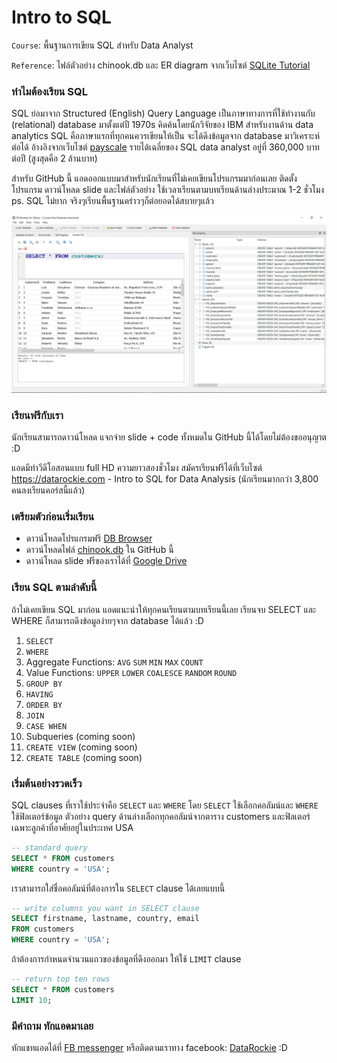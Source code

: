 # Intro to SQL

`Course`: พื้นฐานการเขียน SQL สำหรับ Data Analyst

`Reference`: ไฟล์ตัวอย่าง chinook.db และ ER diagram จากเว็บไซต์ [SQLite Tutorial](https://www.sqlitetutorial.net/)

### ทำไมต้องเรียน SQL

SQL ย่อมาจาก Structured (English) Query Language เป็นภาษาทางการที่ใช้ทำงานกับ (relational) database มาตั้งแต่ปี 1970s คิดค้นโดยนักวิจัยของ IBM สำหรับงานด้าน data analytics SQL คือภาษาแรกที่ทุกคนควรเขียนให้เป็น จะได้ดึงข้อมูลจาก database มาวิเคราะห์ต่อได้ อ้างอิงจากเว็บไซต์ [payscale](https://www.payscale.com/research/TH/Job=Data_Analyst/Salary) รายได้เฉลี่ยของ SQL data analyst อยู่ที่ 360,000 บาทต่อปี (สูงสุดคือ 2 ล้านบาท)

สำหรับ GitHub นี้ แอดออกแบบมาสำหรับนักเรียนที่ไม่เคยเขียนโปรแกรมมาก่อนเลย ติดตั้งโปรแกรม ดาวน์โหลด slide และไฟล์ตัวอย่าง ใช้เวลาเรียนตามบทเรียนด้านล่างประมาณ 1-2 ชั่วโมง ps. SQL ไม่ยาก จริงๆเรียนพื้นฐานคร่าวๆก็ต่อยอดได้สบายๆแล้ว

![DB Browser](https://github.com/datarockie/intro-sql/blob/master/DB%20Browser.png)

### เรียนฟรีกับเรา

นักเรียนสามารถดาวน์โหลด แจกจ่าย slide + code ทั้งหมดใน GitHub นี้ได้โดยไม่ต้องขออนุญาต :D

แอดมีทำวีดีโอสอนแบบ full HD ความยาวสองชั่วโมง สมัครเรียนฟรีได้ที่เว็บไซต์ https://datarockie.com - Intro to SQL for Data Analysis (นักเรียนมากกว่า 3,800 คนลงเรียนคอร์สนี้แล้ว)

### เตรียมตัวก่อนเริ่มเรียน

* ดาวน์โหลดโปรแกรมฟรี [DB Browser](https://sqlitebrowser.org/)
* ดาวน์โหลดไฟล์ [chinook.db](https://github.com/datarockie/intro-sql/blob/master/chinook.db) ใน GitHub นี้
* ดาวน์โหลด slide ฟรีของเราได้ที่ [Google Drive](https://bit.ly/DATASQL2020)

### เรียน SQL ตามลำดับนี้

ถ้าไม่เคยเขียน SQL มาก่อน แอดแนะนำให้ทุกคนเรียนตามบทเรียนนี้เลย เรียนจบ SELECT และ WHERE ก็สามารถดึงข้อมูลง่ายๆจาก database ได้แล้ว :D

1. `SELECT`
2. `WHERE`
3. Aggregate Functions: `AVG` `SUM` `MIN` `MAX` `COUNT`
4. Value Functions: `UPPER` `LOWER` `COALESCE` `RANDOM` `ROUND`
5. `GROUP BY`
6. `HAVING`
7. `ORDER BY`
8. `JOIN`
9. `CASE WHEN`
10. Subqueries (coming soon)
11. `CREATE VIEW` (coming soon)
12. `CREATE TABLE` (coming soon)

### เริ่มต้นอย่างรวดเร็ว

SQL clauses ที่เราใช้ประจำคือ `SELECT` และ `WHERE` โดย `SELECT` ใช้เลือกคอลัมน์และ `WHERE` ใช้ฟิลเตอร์ข้อมูล ตัวอย่าง query ด้านล่างเลือกทุกคอลัมน์จากตาราง customers และฟิลเตอร์เฉพาะลูกค้าที่อาศัยอยู่ในประเทศ USA

```SQL
-- standard query
SELECT * FROM customers
WHERE country = 'USA';
```

เราสามารถใส่ชื่อคอลัมน์ที่ต้องการใน `SELECT` clause ได้เลยแบบนี้

```SQL
-- write columns you want in SELECT clause
SELECT firstname, lastname, country, email
FROM customers
WHERE country = 'USA';
```

ถ้าต้องการกำหนดจำนวนแถวของข้อมูลที่ดึงออกมา ให้ใช้ `LIMIT` clause

```SQL
-- return top ten rows
SELECT * FROM customers
LIMIT 10;
```

### มีคำถาม ทักแอดมาเลย

ทักแชทแอดได้ที่ [FB messenger](https://m.me/datarockie) หรือติดตามเราทาง facebook: [DataRockie](https://www.facebook.com/datarockie) :D
